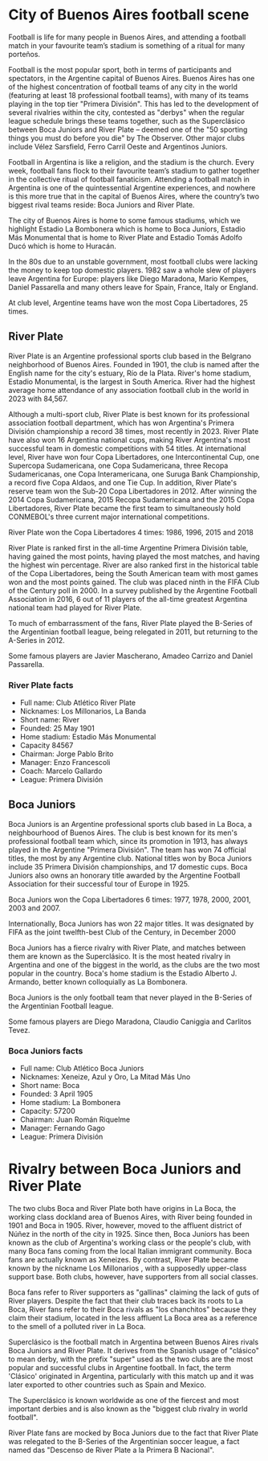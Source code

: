 # City of Buenos Aires football scene
Football is life for many people in Buenos Aires, and attending a football match in your favourite team’s stadium is something of a ritual for many porteños.

Football is the most popular sport, both in terms of participants and spectators, in the Argentine capital of Buenos Aires. Buenos Aires has one of the highest concentration of football teams of any city in the world (featuring at least 18 professional football teams), with many of its teams playing in the top tier "Primera División". This has led to the development of several rivalries within the city, contested as "derbys" when the regular league schedule brings these teams together, such as the Superclásico between Boca Juniors and River Plate – deemed one of the "50 sporting things you must do before you die" by The Observer. Other major clubs include Vélez Sarsfield, Ferro Carril Oeste and Argentinos Juniors.

Football in Argentina is like a religion, and the stadium is the church. Every week, football fans flock to their favourite team’s stadium to gather together in the collective ritual of football fanaticism. Attending a football match in Argentina is one of the quintessential Argentine experiences, and nowhere is this more true that in the capital of Buenos Aires, where the country’s two biggest rival teams reside: Boca Juniors and River Plate.

The city of Buenos Aires is home to some famous stadiums, which we highlight Estadio La Bombonera which is home to Boca Juniors, Estadio Más Monumental that is home to River Plate and Estadio Tomás Adolfo Ducó which is home to Huracán.

In the 80s due to an unstable government, most football clubs were lacking the money to keep top domestic players. 1982 saw a whole slew of players leave Argentina for Europe: players like Diego Maradona, Mario Kempes, Daniel Passarella and many others leave for Spain, France, Italy or England.

At club level, Argentine teams have won the most Copa Libertadores, 25 times.

## River Plate
River Plate is an Argentine professional sports club based in the Belgrano neighborhood of Buenos Aires. Founded in 1901, the club is named after the English name for the city's estuary, Río de la Plata. River's home stadium, Estadio Monumental, is the largest in South America. River had the highest average home attendance of any association football club in the world in 2023 with 84,567.

Although a multi-sport club, River Plate is best known for its professional association football department, which has won Argentina's Primera División championship a record 38 times, most recently in 2023. River Plate have also won 16 Argentina national cups, making River Argentina's most successful team in domestic competitions with 54 titles. At international level, River have won four Copa Libertadores, one Intercontinental Cup, one Supercopa Sudamericana, one Copa Sudamericana, three Recopa Sudamericanas, one Copa Interamericana, one Suruga Bank Championship, a record five Copa Aldaos, and one Tie Cup. In addition, River Plate's reserve team won the Sub-20 Copa Libertadores in 2012. After winning the 2014 Copa Sudamericana, 2015 Recopa Sudamericana and the 2015 Copa Libertadores, River Plate became the first team to simultaneously hold CONMEBOL's three current major international competitions.

River Plate won the Copa Libertadores 4 times: 1986, 1996, 2015 and 2018

River Plate is ranked first in the all-time Argentine Primera División table, having gained the most points, having played the most matches, and having the highest win percentage. River are also ranked first in the historical table of the Copa Libertadores, being the South American team with most games won and the most points gained. The club was  placed ninth in the FIFA Club of the Century poll in 2000. In a survey published by the Argentine Football Association in 2016, 6 out of 11 players of the all-time greatest Argentina national team had played for River Plate.

To much of embarrassment of the fans, River Plate played the B-Series of the Argentinian football league, being relegated in 2011, but returning to the A-Series in 2012.

Some famous players are Javier Mascherano, Amadeo Carrizo and Daniel Passarella.

### River Plate facts
* Full name: Club Atlético River Plate
* Nicknames: Los Millonarios, La Banda
* Short name: River
* Founded: 25 May 1901
* Home stadium: Estadio Más Monumental
* Capacity 84567
* Chairman: Jorge Pablo Brito
* Manager: Enzo Francescoli
* Coach: Marcelo Gallardo
* League: Primera División

## Boca Juniors
Boca Juniors is an Argentine professional sports club based in La Boca, a neighbourhood of Buenos Aires. The club is best known for its men's professional football team which, since its promotion in 1913, has always played in the Argentine "Primera División". The team has won 74 official titles, the most by any Argentine club. National titles won by Boca Juniors include 35 Primera División championships, and 17 domestic cups. Boca Juniors also owns an honorary title awarded by the Argentine Football Association for their successful tour of Europe in 1925.

Boca Juniors won the Copa Libertadores 6 times: 1977, 1978, 2000, 2001, 2003 and 2007.

Internationally, Boca Juniors has won 22 major titles. It was designated by FIFA as the joint twelfth-best Club of the Century, in December 2000

Boca Juniors has a fierce rivalry with River Plate, and matches between them are known as the Superclásico. It is the most heated rivalry in Argentina and one of the biggest in the world, as the clubs are the two most popular in the country. Boca's home stadium is the Estadio Alberto J. Armando, better known colloquially as La Bombonera.

Boca Juniors is the only football team that never played in the B-Series of the Argentinian Football league.

Some famous players are Diego Maradona, Claudio Caniggia and Carlitos Tevez.

### Boca Juniors facts
* Full name: Club Atlético Boca Juniors
* Nicknames: Xeneize, Azul y Oro, La Mitad Más Uno
* Short name: Boca
* Founded: 3 April 1905
* Home stadium: La Bombonera
* Capacity: 57200
* Chairman: Juan Román Riquelme
* Manager: Fernando Gago
* League: Primera División

# Rivalry between Boca Juniors and River Plate
The two clubs Boca and River Plate both have origins in La Boca, the working class dockland area of Buenos Aires, with River being founded in 1901 and Boca in 1905. River, however, moved to the affluent district of Núñez in the north of the city in 1925. Since then, Boca Juniors has been known as the club of Argentina's working class or the people's club, with many Boca fans coming from the local Italian immigrant community. Boca fans are actually known as Xeneizes. By contrast, River Plate became known by the nickname Los Millonarios , with a supposedly upper-class support base. Both clubs, however, have supporters from all social classes.

Boca fans refer to River supporters as "gallinas" claiming the lack of guts of River players. Despite the fact that their club traces back its roots to La Boca, River fans refer to their Boca rivals as "los chanchitos" because they claim their stadium, located in the less affluent La Boca area as a reference to the smell of a polluted river in La Boca.

Superclásico is the football match in Argentina between Buenos Aires rivals Boca Juniors and River Plate. It derives from the Spanish usage of "clásico" to mean derby, with the prefix "super" used as the two clubs are the most popular and successful clubs in Argentine football. In fact, the term 'Clásico' originated in Argentina, particularly with this match up and it was later exported to other countries such as Spain and Mexico.

The Superclásico is known worldwide as one of the fiercest and most important derbies and is also known as the "biggest club rivalry in world football".

River Plate fans are mocked by Boca Juniors due to the fact that River Plate was relegated to the B-Series of the Argentinian soccer league, a fact named das "Descenso de River Plate a la Primera B Nacional".
